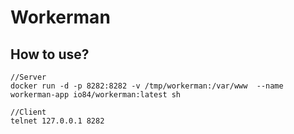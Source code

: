 # Workerman

## How to use?

```
//Server
docker run -d -p 8282:8282 -v /tmp/workerman:/var/www  --name workerman-app io84/workerman:latest sh

//Client
telnet 127.0.0.1 8282
```

